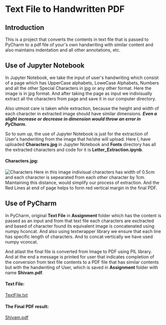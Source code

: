 # Text File to Handwritten PDF
## Introduction
This is a project that converts the contents in text file that is passed to PyCharm to a pdf file of your's own handwriting with similar content and also maintains indentation and all other annotations, etc.



## Use of Jupyter Notebook
In Jupyter Notebook, we take the input of user's handwriting which consist of a page which has UpperCase alphabets, LoweCase Alphabets, Numbers and all the other Special Characters in jpg or any other format. Here the image is in jpg format.
And after taking the page as input we indivisually extract all the characters from page and save it in our computer directory. 


Also utmost care is taken while extraction, because the height and width of each character in extracted image should have similar dimensions. ***Even a slight increase or decrease in dimension would throw an error in PyCharm.***

So to sum up, the use of Jupyter Notebook is just for the extraction of User's handwriting from the image that he/she will upload. Here I, have uploaded **Characters.jpg** in Jupyter Notebook and **Fonts** directory has all the extracted characters and code for it is **Letter_Extraction.ipynb**.

#### Characters.jpg:
![Characters](https://user-images.githubusercontent.com/67229090/139209486-344bfe16-52e0-4058-9e89-81fb79a1f5e2.jpg)
Here in this image indivisual characters has width of 0.5cm and each character is sepearated from each other character by 1cm. Maintaining this distance, would simplify our process of extraction. And the Red Lines at end of page helps to form red vertical margin in the final PDF.



## Use of PyCharm
In PyCharm, original **Text File** in **Assignment** folder which has the content is passed as an input and from that text file each characters are exctracted and based of character found its equivalent image is concatenated using numpy hconcat. And also using textwrapper library we ensure that each line has specific length of characters. And to concat vertically we have used numpy vconcat. 

And atlast the final file is converted from Image to PDF using PIL library. And at the end a message is printed for user that indicates completion of the conversion from text file contents to a PDF file that has similar contents but with the handwriting of User, which is saved in **Assignment** folder with name **Shivam.pdf**.
 
 #### Text File:
 [TextFile.txt](https://github.com/ShivamSrng/Text_File_to_Handwritten_pdf/files/7432156/TextFile.txt)
 
 #### The Final PDF result:
 [Shivam.pdf](https://github.com/ShivamSrng/Text_File_to_Handwritten_pdf/files/7432159/Shivam.pdf)
